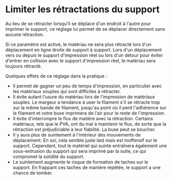 Limiter les rétractations du support
===

Au lieu de se rétracter lorsqu'il se déplace d'un endroit à l'autre pour imprimer le support, ce réglage lui permet de se déplacer directement sans aucune rétraction.

Si ce paramètre est activé, le matériau ne sera plus rétracté lors d'un déplacement en ligne droite de support à support. Lors d'un déplacement vers ou depuis le support d'impression réel ou lors d'un détour pour éviter d'entrer en collision avec le support d'impression réel, le matériau sera toujours rétracté.

Quelques effets de ce réglage dans la pratique :
* Il permet de gagner un peu de temps d'impression, en particulier avec les matériaux souples qui sont difficiles à rétracter.
* Il évite autant l'usure du matériau lors de l'impression de matériaux souples. Le margeur a tendance à user le filament s'il se rétracte trop sur la même bande de filament, jusqu'au point où il perd l'adhérence sur le filament et votre buse imprimera de l'air pour le reste de l'impression.
* Il évite d'interrompre le flux de matière avec la rétraction. Certains matériaux, tels que le PVA, ont du mal à maintenir le flux, de sorte que la rétraction est préjudiciable à leur fiabilité. La buse peut se boucher.
* Il y aura plus de suintement à l'intérieur des mouvements de déplacement. En soi, cela semble juste laid mais est inoffensif sur le support. Cependant, tout le matériel qui suinte entraînera également une sous-extrusion du support qui sera imprimé par la suite, ce qui compromet la solidité du support.
* Le suintement augmente le risque de formation de taches sur le support. En frappant ces taches de manière répétée, le support a une chance de tomber.
